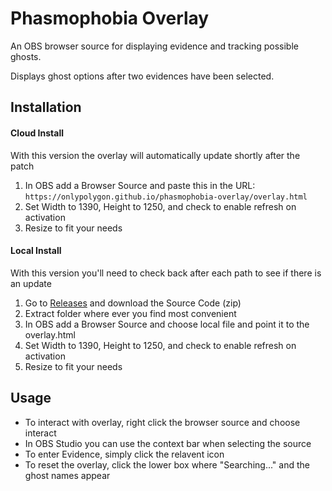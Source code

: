 # Phasmophobia Overlay

An OBS browser source for displaying evidence and tracking possible ghosts.

Displays ghost options after two evidences have been selected.

## Installation

#### Cloud Install
With this version the overlay will automatically update shortly after the patch
1. In OBS add a Browser Source and paste this in the URL: `https://onlypolygon.github.io/phasmophobia-overlay/overlay.html`
2. Set Width to 1390, Height to 1250, and check to enable refresh on activation
3. Resize to fit your needs

#### Local Install
With this version you'll need to check back after each path to see if there is an update
1. Go to [Releases](https://github.com/OnlyPolygon/phasmophobia-overlay/releases/tag/Latest) and download the Source Code (zip)
2. Extract folder where ever you find most convenient
3. In OBS add a Browser Source and choose local file and point it to the overlay.html
4. Set Width to 1390, Height to 1250, and check to enable refresh on activation
5. Resize to fit your needs

## Usage

- To interact with overlay, right click the browser source and choose interact
- In OBS Studio you can use the context bar when selecting the source
- To enter Evidence, simply click the relavent icon
- To reset the overlay, click the lower box where "Searching..." and the ghost names appear
